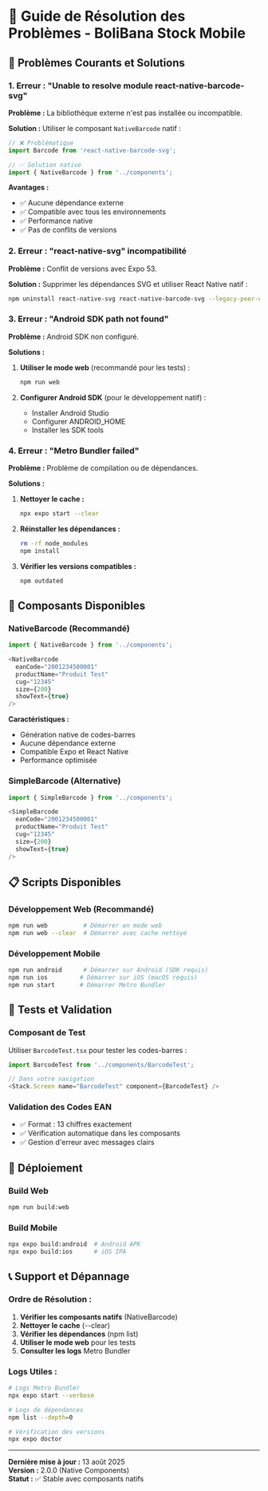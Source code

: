 # 🚨 Guide de Résolution des Problèmes - BoliBana Stock Mobile

## 📱 Problèmes Courants et Solutions

### **1. Erreur : "Unable to resolve module react-native-barcode-svg"**

**Problème :** La bibliothèque externe n'est pas installée ou incompatible.

**Solution :** Utiliser le composant `NativeBarcode` natif :
```typescript
// ❌ Problématique
import Barcode from 'react-native-barcode-svg';

// ✅ Solution native
import { NativeBarcode } from '../components';
```

**Avantages :**
- ✅ Aucune dépendance externe
- ✅ Compatible avec tous les environnements
- ✅ Performance native
- ✅ Pas de conflits de versions

### **2. Erreur : "react-native-svg" incompatibilité**

**Problème :** Conflit de versions avec Expo 53.

**Solution :** Supprimer les dépendances SVG et utiliser React Native natif :
```bash
npm uninstall react-native-svg react-native-barcode-svg --legacy-peer-deps
```

### **3. Erreur : "Android SDK path not found"**

**Problème :** Android SDK non configuré.

**Solutions :**
1. **Utiliser le mode web** (recommandé pour les tests) :
   ```bash
   npm run web
   ```

2. **Configurer Android SDK** (pour le développement natif) :
   - Installer Android Studio
   - Configurer ANDROID_HOME
   - Installer les SDK tools

### **4. Erreur : "Metro Bundler failed"**

**Problème :** Problème de compilation ou de dépendances.

**Solutions :**
1. **Nettoyer le cache :**
   ```bash
   npx expo start --clear
   ```

2. **Réinstaller les dépendances :**
   ```bash
   rm -rf node_modules
   npm install
   ```

3. **Vérifier les versions compatibles :**
   ```bash
   npm outdated
   ```

## 🔧 Composants Disponibles

### **NativeBarcode (Recommandé)**
```typescript
import { NativeBarcode } from '../components';

<NativeBarcode
  eanCode="2001234500001"
  productName="Produit Test"
  cug="12345"
  size={200}
  showText={true}
/>
```

**Caractéristiques :**
- Génération native de codes-barres
- Aucune dépendance externe
- Compatible Expo et React Native
- Performance optimisée

### **SimpleBarcode (Alternative)**
```typescript
import { SimpleBarcode } from '../components';

<SimpleBarcode
  eanCode="2001234500001"
  productName="Produit Test"
  cug="12345"
  size={200}
  showText={true}
/>
```

## 📋 Scripts Disponibles

### **Développement Web (Recommandé)**
```bash
npm run web          # Démarrer en mode web
npm run web --clear  # Démarrer avec cache nettoyé
```

### **Développement Mobile**
```bash
npm run android      # Démarrer sur Android (SDK requis)
npm run ios         # Démarrer sur iOS (macOS requis)
npm run start       # Démarrer Metro Bundler
```

## 🎯 Tests et Validation

### **Composant de Test**
Utiliser `BarcodeTest.tsx` pour tester les codes-barres :
```typescript
import BarcodeTest from '../components/BarcodeTest';

// Dans votre navigation
<Stack.Screen name="BarcodeTest" component={BarcodeTest} />
```

### **Validation des Codes EAN**
- ✅ Format : 13 chiffres exactement
- ✅ Vérification automatique dans les composants
- ✅ Gestion d'erreur avec messages clairs

## 🚀 Déploiement

### **Build Web**
```bash
npm run build:web
```

### **Build Mobile**
```bash
npx expo build:android  # Android APK
npx expo build:ios      # iOS IPA
```

## 📞 Support et Dépannage

### **Ordre de Résolution :**
1. **Vérifier les composants natifs** (NativeBarcode)
2. **Nettoyer le cache** (--clear)
3. **Vérifier les dépendances** (npm list)
4. **Utiliser le mode web** pour les tests
5. **Consulter les logs** Metro Bundler

### **Logs Utiles :**
```bash
# Logs Metro Bundler
npx expo start --verbose

# Logs de dépendances
npm list --depth=0

# Vérification des versions
npx expo doctor
```

---

**Dernière mise à jour :** 13 août 2025  
**Version :** 2.0.0 (Native Components)  
**Statut :** ✅ Stable avec composants natifs
